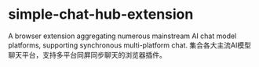 # simple-chat-hub-extension
A browser extension aggregating numerous mainstream AI chat model platforms, supporting synchronous multi-platform chat. 集合各大主流AI模型聊天平台，支持多平台同屏同步聊天的浏览器插件。
